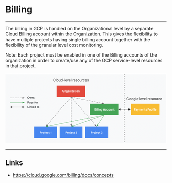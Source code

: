 # Billing

---
The billing in GCP is handled on the Organizational level by a separate Cloud Billing account within the Organization. This gives the flexibility to have multiple projects having single billing account together with the flexibility of the granular level cost monitoring.

Note: Each project must be enabled in one of the Billing accounts of the organization in order to create/use any of the GCP service-level resources in that project.

![Billing Hierarchy](/asset/images/gcp/billing-account.png)

---

## Links

* <https://cloud.google.com/billing/docs/concepts>
